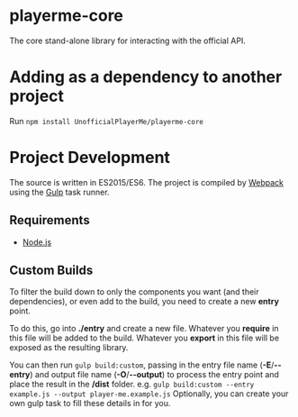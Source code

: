 # playerme-core
The core stand-alone library for interacting with the official API.

# Adding as a dependency to another project
Run `npm install UnofficialPlayerMe/playerme-core`

# Project Development
The source is written in ES2015/ES6.
The project is compiled by [Webpack](https://webpack.github.io/) using the [Gulp](http://gulpjs.com/) task runner.

## Requirements
* [Node.js](https://nodejs.org/)

## Custom Builds
To filter the build down to only the components you want (and their dependencies), or even add to the build, you need to create a new **entry** point.

To do this, go into **./entry** and create a new file. 
Whatever you **require** in this file will be added to the build.
Whatever you **export** in this file will be exposed as the resulting library.

You can then run `gulp build:custom`, passing in the entry file name (**-E**/**--entry**) and output file name (**-O**/**--output**) to process the entry point and place the result in the **/dist** folder.
e.g. `gulp build:custom --entry example.js --output player-me.example.js`
Optionally, you can create your own gulp task to fill these details in for you.